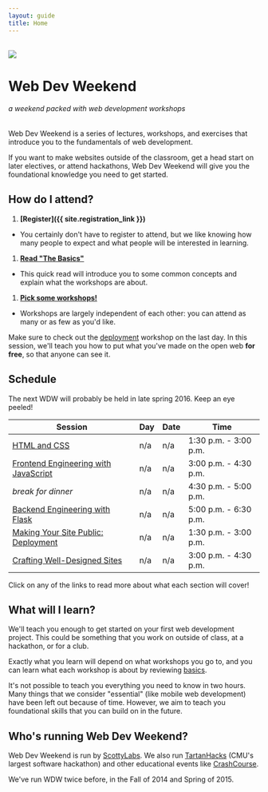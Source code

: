 ```yaml
---
layout: guide
title: Home
---
```


<br>

<img class="hero-logo" src="/wdw/assets/img/logo.svg">

# Web Dev Weekend

###### a weekend packed with web development workshops

Web Dev Weekend is a series of lectures, workshops, and exercises that introduce
you to the fundamentals of web development.

If you want to make websites outside of the classroom, get a head start on later
electives, or attend hackathons, Web Dev Weekend will give you the foundational
knowledge you need to get started.


## How do I attend?

1. __[Register]({{ site.registration_link }})__
  - You certainly don't have to register to attend, but we like knowing how many
    people to expect and what people will be interested in learning.
1. __[Read "The Basics"][basics]__
  - This quick read will introduce you to some common concepts and explain what
    the workshops are about.
1. __[Pick some workshops!](#schedule)__
  - Workshops are largely independent of each other: you can attend as many or
    as few as you'd like.

Make sure to check out the [deployment][deployment] workshop on the last day. In
this session, we'll teach you how to put what you've made on the open web __for
free__, so that anyone can see it.


## Schedule

The next WDW will probably be held in late spring 2016. Keep an eye peeled!

| Session                                           | Day | Date | Time                  |
| -------                                           | --- | ---- | ----                  |
| [HTML and CSS][html]                              | n/a | n/a  | 1:30 p.m. - 3:00 p.m. |
| [Frontend Engineering with JavaScript][frontend]  | n/a | n/a  | 3:00 p.m. - 4:30 p.m. |
| *break for dinner*                                | n/a | n/a  | 4:30 p.m. - 5:00 p.m. |
| [Backend Engineering with Flask][backend]         | n/a | n/a  | 5:00 p.m. - 6:30 p.m. |
| [Making Your Site Public: Deployment][deployment] | n/a | n/a  | 1:30 p.m. - 3:00 p.m. |
| [Crafting Well-Designed Sites][design]            | n/a | n/a  | 3:00 p.m. - 4:30 p.m. |

Click on any of the links to read more about what each section will cover!


## What will I learn?

We'll teach you enough to get started on your first web development project.
This could be something that you work on outside of class, at a hackathon, or
for a club.

Exactly what you learn will depend on what workshops you go to, and you can
learn what each workshop is about by reviewing [basics][basics].

It's not possible to teach you everything you need to know in two hours. Many
things that we consider "essential" (like mobile web development) have been left
out because of time. However, we aim to teach you foundational skills that you
can build on in the future.


## Who's running Web Dev Weekend?

Web Dev Weekend is run by [ScottyLabs](https://scottylabs.org). We also run
[TartanHacks](http://tartanhacks.com/) (CMU's largest software hackathon) and
other educational events like
[CrashCourse](https://scottylabs.org/crashcourse/).

We've run WDW twice before, in the Fall of 2014 and Spring of 2015.

[basics]: basics/
[html]: html/
[css]: css/
[design]: design/
[frontend]: frontend/
[backend]: backend/
[deployment]: deployment/
